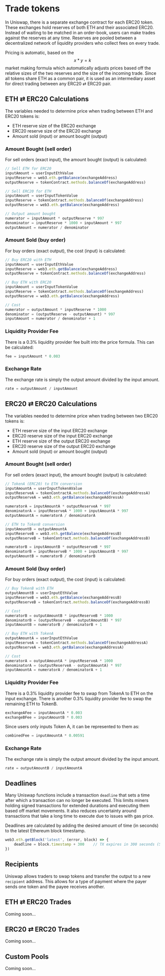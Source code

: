 # Trade tokens

In Uniswap, there is a separate exchange contract for each ERC20 token. These exchanges hold reserves of both ETH and their associated ERC20. Instead of waiting to be matched in an order-book, users can make trades against the reserves at any time. Reserves are pooled between a decentralized network of liquidity providers who collect fees on every trade. 

Pricing is automatic, based on the $$x * y = k$$ market making formula which automatically adjusts prices based off the relative sizes of the two reserves and the size of the incoming trade. Since all tokens share ETH as a common pair, it is used as an intermediary asset for direct trading between any ERC20 ⇄ ERC20 pair. 

## ETH ⇄ ERC20 Calculations

The variables needed to determine price when trading between ETH and ERC20 tokens is:

* ETH reserve size of the ERC20 exchange
* ERC20 reserve size of the ERC20 exchange
* Amount sold \(input\) or amount bought \(output\)

### Amount Bought \(sell order\)

For sell orders \(exact input\), the amount bought \(output\) is calculated:

```javascript
// Sell ETH for ERC20
inputAmount = userInputEthValue
inputReserve = web3.eth.getBalance(exchangeAddress)
outputReserve = tokenContract.methods.balanceOf(exchangeAddress)

// Sell ERC20 for ETH
inputAmount = userInputTokenValue
inputReserve = tokenContract.methods.balanceOf(exchangeAddress)
outputReserve = web3.eth.getBalance(exchangeAddress)

// Output amount bought 
numerator = inputAmount * outputReserve * 997
denominator = inputReserve * 1000 + inputAmount * 997
outputAmount = numerator / denominator
```

### Amount Sold \(buy order\)

For buy orders \(exact output\), the cost \(input\) is calculated:

```javascript
// Buy ERC20 with ETH
inputAmount = userInputEthValue
inputReserve = web3.eth.getBalance(exchangeAddress)
outputReserve = tokenContract.methods.balanceOf(exchangeAddress)

// Buy ETH with ERC20 
inputAmount = userInputTokenValue
inputReserve = tokenContract.methods.balanceOf(exchangeAddress)
outputReserve = web3.eth.getBalance(exchangeAddress)

// Cost
numerator = outputAmount * inputReserve * 1000
denominator = (outputReserve - outputAmount) * 997
inputAmount = numerator / denominator + 1
```

### Liquidity Provider Fee

There is a 0.3% liquidity provider fee built into the price formula. This can be calculated:   

```javascript
fee = inputAmount * 0.003
```

### Exchange Rate

The exchange rate is simply the output amount divided by the input amount.

```javascript
rate = outputAmount / inputAmount
```

## ERC20 ⇄ ERC20 Calculations

The variables needed to determine price when trading between two ERC20 tokens is:

* ETH reserve size of the input ERC20 exchange 
* ERC20 reserve size of the input ERC20 exchange 
* ETH reserve size of the output ERC20 exchange 
* ERC20 reserve size of the output ERC20 exchange
* Amount sold \(input\) or amount bought \(output\)

### Amount Bought \(sell order\)

For sell orders \(exact input\), the amount bought \(output\) is calculated:

```javascript
// TokenA (ERC20) to ETH conversion
inputAmountA = userInputTokenAValue
inputReserveA = tokenContractA.methods.balanceOf(exchangeAddressA)
outputReserveA = web3.eth.getBalance(exchangeAddressA)

numeratorA = inputAmountA * outputReserveA * 997
denominatorA = inputReserveA * 1000 + inputAmountA * 997
outputAmountA = numeratorA / denominatorA

// ETH to TokenB conversion 
inputAmountB = outputAmountA    
inputReserveB = web3.eth.getBalance(exchangeAddressB)
outputReserveB = tokenContract.methods.balanceOf(exchangeAddressB)

numeratorB = inputAmountB * outputReserveB * 997
denominatorB = inputReserveB * 1000 + inputAmountB * 997
outputAmountB = numeratorB / denominatorB    
```

### Amount Sold \(buy order\)

For buy orders \(exact output\), the cost \(input\) is calculated:

```javascript
// Buy TokenB with ETH
outputAmountB = userInputEthValue
inputReserveB = web3.eth.getBalance(exchangeAddressB)
outputReserveB = tokenContract.methods.balanceOf(exchangeAddressB)

// Cost
numeratorB = outputAmountB * inputReserveB * 1000
denominatorB = (outputReserveB - outputAmountB) * 997
inputAmountB = numeratorB / denominatorB + 1

// Buy ETH with TokenA
outputAmountA = userInputEthValue
inputReserveA = tokenContract.methods.balanceOf(exchangeAddressA)
outputReserveA = web3.eth.getBalance(exchangeAddressA)

// Cost
numeratorA = outputAmountA * inputReserveA * 1000
denominatorA = (outputReserveA - outputAmountA) * 997
inputAmountA = numeratorA / denominatorA + 1
```

### Liquidity Provider Fee

There is a 0.3% liquidity provider fee to swap from TokenA to ETH on the input exchange. There is another 0.3% liquidity provider fee to swap the remaining ETH to TokenB. 

```javascript
exchangeAFee = inputAmountA * 0.003
exchangeBFee = inputAmountB * 0.003
```

Since users only inputs Token A, it can be represented to them as:

```javascript
combinedFee = inputAmountA * 0.00591
```

### Exchange Rate

The exchange rate is simply the output amount divided by the input amount.

```javascript
rate = outputAmountB / inputAmountA
```

## Deadlines

Many Uniswap functions include a transaction `deadline` that sets a time after which a transaction can no longer be executed. This limits miners  holding signed transactions for extended durations and executing them based off market movements. It also reduces uncertainty around transactions that take a long time to execute due to issues with gas price. 

Deadlines are calculated by adding the desired amount of time \(in seconds\) to the latest Ethereum block timestamp. 

```javascript
web3.eth.getBlock('latest', (error, block) => {
    deadline = block.timestamp + 300    // TX expires in 300 seconds (5 minutes)  
})
```

## Recipients

Uniswap allows traders to swap tokens and transfer the output to a new `recipient` address. This allows for a type of payment where the payer sends one token and the payee receives another. 

## ETH ⇄ ERC20 Trades

Coming soon...



## ERC20 ⇄ ERC20 Trades

Coming soon...



## Custom Pools

Coming soon...

